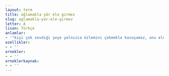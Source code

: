 ```yaml
---
layout: term
title: ağlamakla yâr ele girmez
slug: aglamakla-yar-ele-girmez
letter: A
lisan: Türkçe
anlamlar:
- '"kişi çok sevdiği şeye yalnızca özlemini çekmekle kavuşamaz, onu elde etmenin yollarını bulmalıdır" anlamında kullanılan bir söz'
ozellikler:
- - ''
ornekler:
- - ''
orneklerkaynak:
- - ''
---
```

